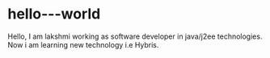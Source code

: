 # hello---world
Hello, 
I am lakshmi working as software developer in java/j2ee technologies.
Now i am learning new technology i.e Hybris.

